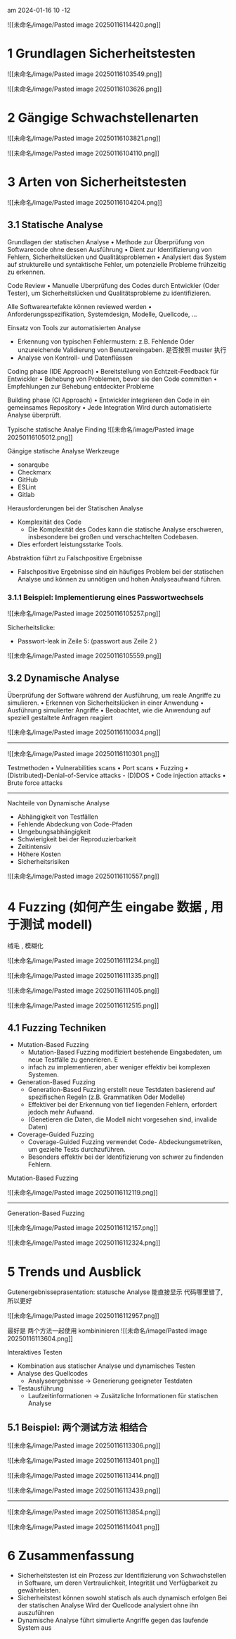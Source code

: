 
am 2024-01-16 10 -12 

![[未命名/image/Pasted image 20250116114420.png]]

# 1 Grundlagen Sicherheitstesten

![[未命名/image/Pasted image 20250116103549.png]]

![[未命名/image/Pasted image 20250116103626.png]]

# 2 Gängige Schwachstellenarten

![[未命名/image/Pasted image 20250116103821.png]]

![[未命名/image/Pasted image 20250116104110.png]]

# 3 Arten von Sicherheitstesten

![[未命名/image/Pasted image 20250116104204.png]]


## 3.1 Statische Analyse 

Grundlagen der statischen Analyse
• Methode zur Überprüfung von Softwarecode ohne dessen Ausführung
• Dient zur Identifizierung von Fehlern, Sicherheitslücken und Qualitätsproblemen
• Analysiert das System auf strukturelle und syntaktische Fehler, um potenzielle Probleme frühzeitig zu erkennen.

Code Review
• Manuelle Uberprüfung des Codes durch Entwickler (Oder Tester), um Sicherheitslücken und Qualitätsprobleme zu identifizieren.

Alle Softwareartefakte können reviewed werden
• Anforderungsspezifikation, Systemdesign, Modelle, Quellcode, ...

Einsatz von Tools zur automatisierten Analyse
- Erkennung von typischen Fehlermustern: z.B. Fehlende Oder unzureichende Validierung von Benutzereingaben. 是否按照 muster 执行 
- Analyse von Kontroll- und Datenflüssen

Coding phase (IDE Approach)
• Bereitstellung von Echtzeit-Feedback für Entwickler
• Behebung von Problemen, bevor sie den Code committen
• Empfehlungen zur Behebung entdeckter Probleme

Building phase (Cl Approach)
• Entwickler integrieren den Code in ein gemeinsames Repository
• Jede Integration Wird durch automatisierte Analyse überprüft.


Typische statische Analye Finding
![[未命名/image/Pasted image 20250116105012.png]]


Gängige statische Analyse Werkzeuge
- sonarqube
- Checkmarx
- GitHub
- ESLint
- Gitlab 

Herausforderungen bei der Statischen Analyse
- Komplexität des Code
	- Die Komplexität des Codes kann die statische Analyse erschweren, insbesondere bei großen und verschachtelten Codebasen.
- Dies erfordert leistungsstarke Tools.

Abstraktion führt zu Falschpositive Ergebnisse
- Falschpositive Ergebnisse sind ein häufiges Problem bei der statischen Analyse und können zu unnötigen und hohen Analyseaufwand führen.



### 3.1.1 Beispiel: Implementierung eines Passwortwechsels 


![[未命名/image/Pasted image 20250116105257.png]]

Sicherheitslicke: 
- Passwort-leak in Zeile 5: (passwort aus Zeile 2 )

![[未命名/image/Pasted image 20250116105559.png]]



## 3.2 Dynamische Analyse 

Überprüfung der Software während der Ausführung, um reale Angriffe zu simulieren.
• Erkennen von Sicherheitslücken in einer Anwendung
• Ausführung simulierter Angriffe
• Beobachtet, wie die Anwendung auf speziell gestaltete Anfragen reagiert


![[未命名/image/Pasted image 20250116110034.png]]

---


![[未命名/image/Pasted image 20250116110301.png]]


Testmethoden
• Vulnerabilities scans
• Port scans
• Fuzzing
• (Distributed)-DeniaI-of-Service attacks - (D)DOS
• Code injection attacks
• Brute force attacks


---

Nachteile von Dynamische Analyse 
- Abhängigkeit von Testfällen
- Fehlende Abdeckung von Code-Pfaden
- Umgebungsabhängigkeit
- Schwierigkeit bei der Reproduzierbarkeit
- Zeitintensiv
- Höhere Kosten
- Sicherheitsrisiken


![[未命名/image/Pasted image 20250116110557.png]]


# 4 Fuzzing (如何产生 eingabe 数据 , 用于测试 modell)

绒毛 , 模糊化 


![[未命名/image/Pasted image 20250116111234.png]]


![[未命名/image/Pasted image 20250116111335.png]]


![[未命名/image/Pasted image 20250116111405.png]]

![[未命名/image/Pasted image 20250116112515.png]]


## 4.1 Fuzzing Techniken 

- Mutation-Based Fuzzing
	- Mutation-Based Fuzzing modifiziert bestehende Eingabedaten, um neue Testfälle zu generieren. E
	- infach zu implementieren, aber weniger effektiv bei komplexen Systemen.
- Generation-Based Fuzzing
	- Generation-Based Fuzzing erstellt neue Testdaten basierend auf spezifischen Regeln (z.B. Grammatiken Oder Modelle) 
	- Effektiver bei der Erkennung von tief liegenden Fehlern, erfordert jedoch mehr Aufwand.
	- (Genetieren die Daten, die Modell nicht vorgesehen sind, invalide Daten)
- Coverage-Guided Fuzzing
	- Coverage-Guided Fuzzing verwendet Code- Abdeckungsmetriken, um gezielte Tests durchzuführen. 
	- Besonders effektiv bei der Identifizierung von schwer zu findenden Fehlern.



Mutation-Based Fuzzing

![[未命名/image/Pasted image 20250116112119.png]]

---


Generation-Based Fuzzing

![[未命名/image/Pasted image 20250116112157.png]]

![[未命名/image/Pasted image 20250116112324.png]]


# 5 Trends und Ausblick 


Gutenergebnisseprasentation: statusche Analyse 能直接显示 代码哪里错了, 所以更好

![[未命名/image/Pasted image 20250116112957.png]]


最好是 两个方法一起使用 kombininieren
![[未命名/image/Pasted image 20250116113604.png]]

Interaktives Testen
- Kombination aus statischer Analyse und dynamisches Testen
- Analyse des Quellcodes
	- Analyseergebnisse -> Generierung geeigneter Testdaten
- Testausführung
	- Laufzeitinformationen -> Zusätzliche Informationen für statischen Analyse


## 5.1 Beispiel: 两个测试方法 相结合 

![[未命名/image/Pasted image 20250116113306.png]]



![[未命名/image/Pasted image 20250116113401.png]]


![[未命名/image/Pasted image 20250116113414.png]]

![[未命名/image/Pasted image 20250116113439.png]]

---

![[未命名/image/Pasted image 20250116113854.png]]


![[未命名/image/Pasted image 20250116114041.png]]



# 6 Zusammenfassung

- Sicherheitstesten ist ein Prozess zur Identifizierung von Schwachstellen in Software, um deren Vertraulichkeit, Integrität und Verfügbarkeit zu gewährleisten.
- Sicherheitstest können sowohl statisch als auch dynamisch erfolgen Bei der statischen Analyse Wird der Quellcode analysiert ohne ihn auszuführen
- Dynamische Analyse führt simulierte Angriffe gegen das laufende System aus





